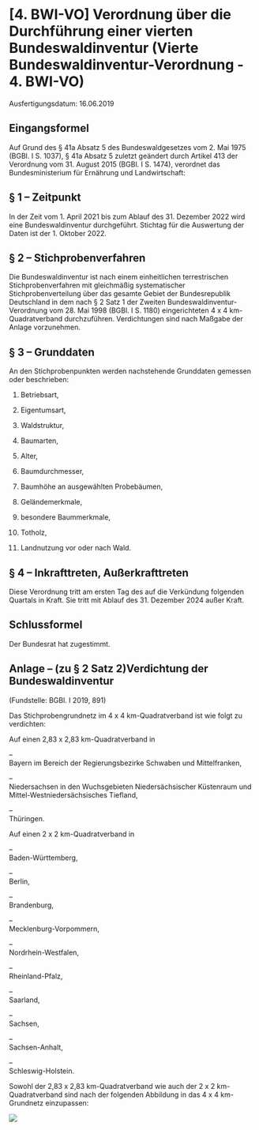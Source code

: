 # [4. BWI-VO] Verordnung über die Durchführung einer vierten Bundeswaldinventur  (Vierte Bundeswaldinventur-Verordnung - 4. BWI-VO)

Ausfertigungsdatum: 16.06.2019

 

## Eingangsformel

Auf Grund des § 41a Absatz 5 des Bundeswaldgesetzes vom 2. Mai 1975 (BGBl. I S. 1037), § 41a Absatz 5 zuletzt geändert durch Artikel 413 der Verordnung vom 31. August 2015 (BGBl. I S. 1474), verordnet das Bundesministerium für Ernährung und Landwirtschaft:


## § 1 – Zeitpunkt

In der Zeit vom 1. April 2021 bis zum Ablauf des 31. Dezember 2022 wird eine Bundeswaldinventur durchgeführt. Stichtag für die Auswertung der Daten ist der 1. Oktober 2022.


## § 2 – Stichprobenverfahren

Die Bundeswaldinventur ist nach einem einheitlichen terrestrischen Stichprobenverfahren mit gleichmäßig systematischer Stichprobenverteilung über das gesamte Gebiet der Bundesrepublik Deutschland in dem nach § 2 Satz 1 der Zweiten Bundeswaldinventur-Verordnung vom 28. Mai 1998 (BGBl. I S. 1180) eingerichteten 4 x 4 km-Quadratverband durchzuführen. Verdichtungen sind nach Maßgabe der Anlage vorzunehmen.


## § 3 – Grunddaten

An den Stichprobenpunkten werden nachstehende Grunddaten gemessen oder beschrieben:

1. Betriebsart,

2. Eigentumsart,

3. Waldstruktur,

4. Baumarten,

5. Alter,

6. Baumdurchmesser,

7. Baumhöhe an ausgewählten Probebäumen,

8. Geländemerkmale,

9. besondere Baummerkmale,

10. Totholz,

11. Landnutzung vor oder nach Wald.


## § 4 – Inkrafttreten, Außerkrafttreten

Diese Verordnung tritt am ersten Tag des auf die Verkündung folgenden Quartals in Kraft. Sie tritt mit Ablauf des 31. Dezember 2024 außer Kraft.


## Schlussformel

Der Bundesrat hat zugestimmt.


## Anlage – (zu § 2 Satz 2)Verdichtung der Bundeswaldinventur

(Fundstelle: BGBl. I 2019, 891)

Das Stichprobengrundnetz im 4 x 4 km-Quadratverband ist wie folgt zu verdichten:

Auf einen 2,83 x 2,83 km-Quadratverband in

–  
Bayern im Bereich der Regierungsbezirke Schwaben und Mittelfranken,

–  
Niedersachsen in den Wuchsgebieten Niedersächsischer Küstenraum und Mittel-Westniedersächsisches Tiefland,

–  
Thüringen.

Auf einen 2 x 2 km-Quadratverband in

–  
Baden-Württemberg,

–  
Berlin,

–  
Brandenburg,

–  
Mecklenburg-Vorpommern,

–  
Nordrhein-Westfalen,

–  
Rheinland-Pfalz,

–  
Saarland,

–  
Sachsen,

–  
Sachsen-Anhalt,

–  
Schleswig-Holstein.

Sowohl der 2,83 x 2,83 km-Quadratverband wie auch der 2 x 2 km-Quadratverband sind nach der folgenden Abbildung in das 4 x 4 km-Grundnetz einzupassen:

![](../normengrafiken/bgbl1_2019/j0890-1_0010.jpg)
